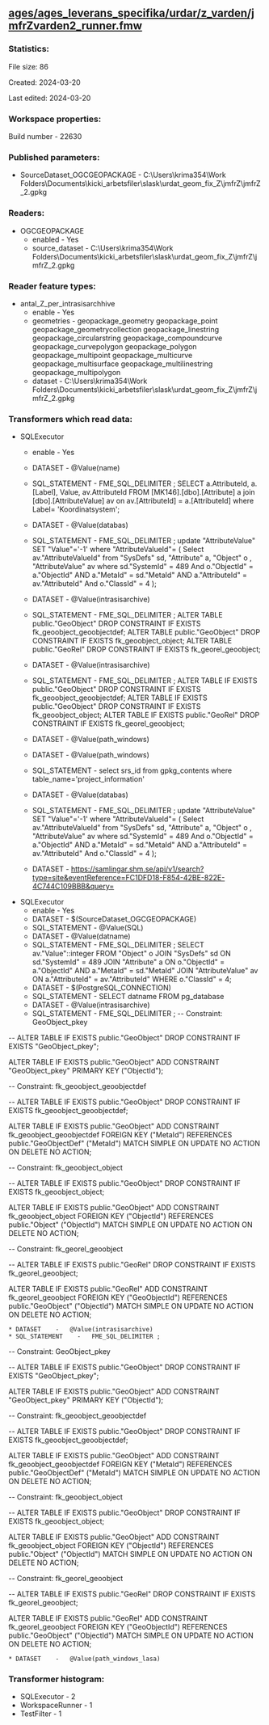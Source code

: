 ﻿## [ages/ages_leverans_specifika/urdar/z_varden/jmfrZvarden2_runner.fmw](https://github.com/kicki58/kix_working_dir/blob/master/ages/ages_leverans_specifika/urdar/z_varden/jmfrZvarden2_runner.fmw)

### Statistics:
File size: 86

Created: 2024-03-20

Last edited: 2024-03-20


### Workspace properties:
Build number    - 22630

### Published parameters:
*  SourceDataset_OGCGEOPACKAGE    -   C:\Users\krima354\Work Folders\Documents\kicki_arbetsfiler\slask\urdat_geom_fix_Z\jmfrZ\jmfrZ_2.gpkg

### Readers:
*  OGCGEOPACKAGE
    * enabled    -  Yes
    * source_dataset    -   C:\Users\krima354\Work Folders\Documents\kicki_arbetsfiler\slask\urdat_geom_fix_Z\jmfrZ\jmfrZ_2.gpkg

### Reader feature types:
*  antal_Z_per_intrasisarchhive
    * enable - Yes
    * geometries - geopackage_geometry geopackage_point geopackage_geometrycollection geopackage_linestring geopackage_circularstring geopackage_compoundcurve geopackage_curvepolygon geopackage_polygon geopackage_multipoint geopackage_multicurve geopackage_multisurface geopackage_multilinestring geopackage_multipolygon
    * dataset - C:\Users\krima354\Work Folders\Documents\kicki_arbetsfiler\slask\urdat_geom_fix_Z\jmfrZ\jmfrZ_2.gpkg

### Transformers which read data:
*  SQLExecutor
    * enable    -   Yes
    * DATASET    -   @Value(name)
    * SQL_STATEMENT    -   FME_SQL_DELIMITER ;
SELECT 
		a.AttributeId,
		a.[Label],
		Value,
		av.AttributeId
  FROM [MK146].[dbo].[Attribute] a join [dbo].[AttributeValue] av on av.[AttributeId] = a.[AttributeId]
  where Label= 'Koordinatsystem';
    * DATASET    -   @Value(databas)
    * SQL_STATEMENT    -   FME_SQL_DELIMITER ;
update  "AttributeValue"  SET "Value"='-1' 
where "AttributeValueId"= (
Select av."AttributeValueId" 
from  "SysDefs" sd,  "Attribute" a, "Object" o , "AttributeValue" av
where
	sd."SystemId" = 489 
    And  o."ObjectId" = a."ObjectId" 
	AND a."MetaId" = sd."MetaId"
    AND  a."AttributeId" = av."AttributeId" 
	And o."ClassId" = 4 );
    * DATASET    -   @Value(intrasisarchive)
    * SQL_STATEMENT    -   FME_SQL_DELIMITER ;
ALTER TABLE  public."GeoObject" DROP CONSTRAINT IF EXISTS fk_geoobject_geoobjectdef;
ALTER TABLE  public."GeoObject" DROP CONSTRAINT IF EXISTS fk_geoobject_object;
ALTER TABLE  public."GeoRel" DROP CONSTRAINT IF EXISTS fk_georel_geoobject;

    * DATASET    -   @Value(intrasisarchive)
    * SQL_STATEMENT    -   FME_SQL_DELIMITER ;
ALTER TABLE IF EXISTS public."GeoObject" DROP CONSTRAINT IF EXISTS fk_geoobject_geoobjectdef;
ALTER TABLE IF EXISTS public."GeoObject" DROP CONSTRAINT IF EXISTS fk_geoobject_object;
ALTER TABLE IF EXISTS public."GeoRel" DROP CONSTRAINT IF EXISTS fk_georel_geoobject;
    * DATASET    -   @Value(path_windows)
    * DATASET    -   @Value(path_windows)
    * SQL_STATEMENT    -   select  srs_id from  gpkg_contents where table_name='project_information'
    * DATASET    -   @Value(databas)
    * SQL_STATEMENT    -   FME_SQL_DELIMITER ;
update  "AttributeValue"  SET "Value"='-1' 
where "AttributeValueId"= (
Select av."AttributeValueId" 
from  "SysDefs" sd,  "Attribute" a, "Object" o , "AttributeValue" av
where
	sd."SystemId" = 489 
    And  o."ObjectId" = a."ObjectId" 
	AND a."MetaId" = sd."MetaId"
    AND  a."AttributeId" = av."AttributeId" 
	And o."ClassId" = 4 );
    * DATASET    -   https://samlingar.shm.se/api/v1/search?type=site&eventReference=FC1DFD18-F854-42BE-822E-4C744C109BBB&query=
*  SQLExecutor
    * enable    -   Yes
    * DATASET    -   $(SourceDataset_OGCGEOPACKAGE)
    * SQL_STATEMENT    -   @Value(SQL)
    * DATASET    -   @Value(datname)
    * SQL_STATEMENT    -   FME_SQL_DELIMITER ;
SELECT av."Value"::integer FROM "Object" o JOIN "SysDefs" sd ON sd."SystemId" = 489
    JOIN "Attribute" a ON o."ObjectId" = a."ObjectId" AND a."MetaId" = sd."MetaId"
    JOIN "AttributeValue" av ON a."AttributeId" = av."AttributeId" WHERE o."ClassId" = 4;
    * DATASET    -   $(PostgreSQL_CONNECTION)
    * SQL_STATEMENT    -   SELECT datname FROM pg_database
    * DATASET    -   @Value(intrasisarchive)
    * SQL_STATEMENT    -   FME_SQL_DELIMITER ;
-- Constraint: GeoObject_pkey

-- ALTER TABLE IF EXISTS public."GeoObject" DROP CONSTRAINT IF EXISTS "GeoObject_pkey";

ALTER TABLE IF EXISTS public."GeoObject"
    ADD CONSTRAINT "GeoObject_pkey" PRIMARY KEY ("ObjectId");


-- Constraint: fk_geoobject_geoobjectdef

-- ALTER TABLE IF EXISTS public."GeoObject" DROP CONSTRAINT IF EXISTS fk_geoobject_geoobjectdef;

ALTER TABLE IF EXISTS public."GeoObject"
    ADD CONSTRAINT fk_geoobject_geoobjectdef FOREIGN KEY ("MetaId")
    REFERENCES public."GeoObjectDef" ("MetaId") MATCH SIMPLE
    ON UPDATE NO ACTION
    ON DELETE NO ACTION;
	
-- Constraint: fk_geoobject_object

-- ALTER TABLE IF EXISTS public."GeoObject" DROP CONSTRAINT IF EXISTS fk_geoobject_object;

ALTER TABLE IF EXISTS public."GeoObject"
    ADD CONSTRAINT fk_geoobject_object FOREIGN KEY ("ObjectId")
    REFERENCES public."Object" ("ObjectId") MATCH SIMPLE
    ON UPDATE NO ACTION
    ON DELETE NO ACTION;


-- Constraint: fk_georel_geoobject

-- ALTER TABLE IF EXISTS public."GeoRel" DROP CONSTRAINT IF EXISTS fk_georel_geoobject;

ALTER TABLE IF EXISTS public."GeoRel"
    ADD CONSTRAINT fk_georel_geoobject FOREIGN KEY ("GeoObjectId")
    REFERENCES public."GeoObject" ("ObjectId") MATCH SIMPLE
    ON UPDATE NO ACTION
    ON DELETE NO ACTION;

    * DATASET    -   @Value(intrasisarchive)
    * SQL_STATEMENT    -   FME_SQL_DELIMITER ;
-- Constraint: GeoObject_pkey

-- ALTER TABLE IF EXISTS public."GeoObject" DROP CONSTRAINT IF EXISTS "GeoObject_pkey";

ALTER TABLE IF EXISTS public."GeoObject"
    ADD CONSTRAINT "GeoObject_pkey" PRIMARY KEY ("ObjectId");


-- Constraint: fk_geoobject_geoobjectdef

-- ALTER TABLE IF EXISTS public."GeoObject" DROP CONSTRAINT IF EXISTS fk_geoobject_geoobjectdef;

ALTER TABLE IF EXISTS public."GeoObject"
    ADD CONSTRAINT fk_geoobject_geoobjectdef FOREIGN KEY ("MetaId")
    REFERENCES public."GeoObjectDef" ("MetaId") MATCH SIMPLE
    ON UPDATE NO ACTION
    ON DELETE NO ACTION;
	
-- Constraint: fk_geoobject_object

-- ALTER TABLE IF EXISTS public."GeoObject" DROP CONSTRAINT IF EXISTS fk_geoobject_object;

ALTER TABLE IF EXISTS public."GeoObject"
    ADD CONSTRAINT fk_geoobject_object FOREIGN KEY ("ObjectId")
    REFERENCES public."Object" ("ObjectId") MATCH SIMPLE
    ON UPDATE NO ACTION
    ON DELETE NO ACTION;


-- Constraint: fk_georel_geoobject

-- ALTER TABLE IF EXISTS public."GeoRel" DROP CONSTRAINT IF EXISTS fk_georel_geoobject;

ALTER TABLE IF EXISTS public."GeoRel"
    ADD CONSTRAINT fk_georel_geoobject FOREIGN KEY ("GeoObjectId")
    REFERENCES public."GeoObject" ("ObjectId") MATCH SIMPLE
    ON UPDATE NO ACTION
    ON DELETE NO ACTION;

    * DATASET    -   @Value(path_windows_lasa)



### Transformer histogram:
*  SQLExecutor    -   2
*  WorkspaceRunner    -   1
*  TestFilter    -   1

